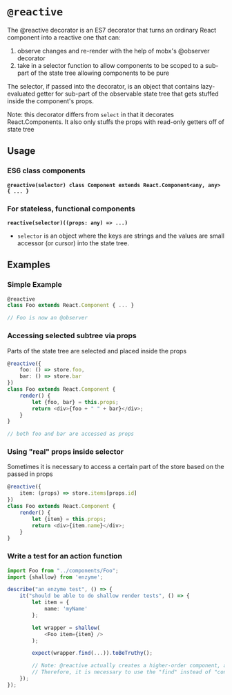 # `@reactive`

The @reactive decorator is an ES7 decorator that turns an ordinary React component into a reactive one that can:

1. observe changes and re-render with the help of mobx's @observer decorator
2. take in a selector function to allow components to be scoped to a sub-part of the state tree allowing components to be pure

The selector, if passed into the decorator, is an object that contains lazy-evaluated getter for sub-part of the observable state tree 
that gets stuffed inside the component's props. 

Note: this decorator differs from `select` in that it decorates React.Components. It also only stuffs the props with read-only getters off of state tree

## Usage

### ES6 class components ###
**`@reactive(selector) class Component extends React.Component<any, any> { ... }`**

### For stateless, functional components ###
**`reactive(selector)((props: any) => ...)`**

* `selector` is an object where the keys are strings and the values are small accessor (or cursor) into the state tree. 

## Examples

### Simple Example
```typescript
@reactive
class Foo extends React.Component { ... }

// Foo is now an @observer
```

### Accessing selected subtree via props
Parts of the state tree are selected and placed inside the props

```typescript
@reactive({
    foo: () => store.foo,
    bar: () => store.bar
})
class Foo extends React.Component { 
    render() {
        let {foo, bar} = this.props;
        return <div>{foo + " " + bar}</div>;
    }
}

// both foo and bar are accessed as props
```

### Using "real" props inside selector
Sometimes it is necessary to access a certain part of the store based on the passed in props

```typescript
@reactive({
    item: (props) => store.items[props.id]
})
class Foo extends React.Component { 
    render() {
        let {item} = this.props;
        return <div>{item.name}</div>;
    }
}
```

### Write a test for an action function
```typescript
import Foo from "../components/Foo";
import {shallow} from 'enzyme';

describe("an enzyme test", () => {
    it("should be able to do shallow render tests", () => {
        let item = {
            name: 'myName'
        };

        let wrapper = shallow(
            <Foo item={item} />
        );

        expect(wrapper.find(...)).toBeTruthy();

        // Note: @reactive actually creates a higher-order component, and shallow render will actually be rendering that
        // Therefore, it is necessary to use the "find" instead of "contains" to check for presence of elements
    });
});
```